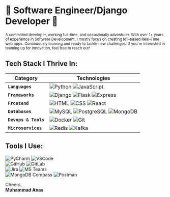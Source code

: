 # 🚀 Software Engineer/Django Developer 🚀

<sub>A committed developer, working full-time, and occasionally adventurer. With over 1+ years of experience in Software Development, I mostly focus on creating IoT-based Real-Time web apps. Continuously learning and ready to tackle new challenges, If you're interested in teaming up for innovation, feel free to reach out!</sub>

## Tech Stack I Thrive In:

| **Category**           | **Technologies**                             |
|------------------------|----------------------------------------------|
| **`Languages`**   | ![Python](https://img.icons8.com/color/48/000000/python--v1.png) ![JavaScript](https://img.icons8.com/color/48/000000/javascript--v1.png)                           |
| **`Frameworks`**  | ![Django](https://img.icons8.com/color/48/000000/django.png) ![Flask](https://img.icons8.com/ios-filled/50/000000/flask.png) ![Express](https://img.icons8.com/ios/50/000000/express-js.png)                       |
| **`Frontend`**    | ![HTML](https://img.icons8.com/color/48/000000/html-5--v1.png) ![CSS](https://img.icons8.com/color/48/000000/css3.png) ![React](https://img.icons8.com/color/48/000000/react-native.png)             |
| **`Databases`**   | ![MySQL](https://img.icons8.com/color/48/000000/mysql-logo.png) ![PostgreSQL](https://img.icons8.com/color/48/000000/postgreesql.png) ![MongoDB](https://img.icons8.com/color/48/000000/mongodb.png)                   |
| **`Devops & Tools`**  | ![Docker](https://img.icons8.com/color/48/000000/docker.png) ![Git](https://img.icons8.com/color/48/000000/git.png)         |
| **`Microservices`** | ![Redis](https://img.icons8.com/color/48/000000/redis.png) ![Kafka](https://github.com/Humerohere/emosic-/assets/124302121/ba566fce-f9f0-4693-95fa-378ce6431996) | Redis, Apache Kafka


## Tools I Use:

![PyCharm](https://img.icons8.com/color/48/000000/pycharm.png) ![VSCode](https://img.icons8.com/color/48/000000/visual-studio-code-2019.png)  
![GitHub](https://img.icons8.com/material-outlined/48/000000/github.png) ![GitLab](https://img.icons8.com/color/48/000000/gitlab.png)  
![Jira](https://img.icons8.com/color/48/000000/jira.png) ![MS Teams](https://img.icons8.com/color/48/000000/microsoft-teams.png)  
![MongoDB Compass](https://img.icons8.com/color/48/000000/mongodb.png) ![Postman](https://img.icons8.com/dusk/64/000000/postman-api.png)

Cheers,  
**Muhammad Anas**

